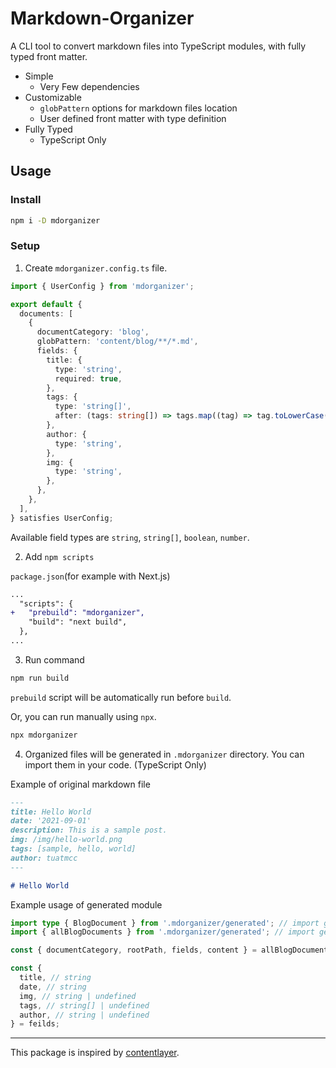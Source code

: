 # Markdown-Organizer

A CLI tool to convert markdown files into TypeScript modules, with fully typed front matter.

- Simple
  - Very Few dependencies
- Customizable
  - `globPattern` options for markdown files location
  - User defined front matter with type definition
- Fully Typed
  - TypeScript Only

## Usage

### Install

```sh
npm i -D mdorganizer
```

### Setup

1. Create `mdorganizer.config.ts` file.

```ts
import { UserConfig } from 'mdorganizer';

export default {
  documents: [
    {
      documentCategory: 'blog',
      globPattern: 'content/blog/**/*.md',
      fields: {
        title: {
          type: 'string',
          required: true,
        },
        tags: {
          type: 'string[]',
          after: (tags: string[]) => tags.map((tag) => tag.toLowerCase()),
        },
        author: {
          type: 'string',
        },
        img: {
          type: 'string',
        },
      },
    },
  ],
} satisfies UserConfig;
```

Available field types are `string`, `string[]`, `boolean`, `number`.

2. Add `npm scripts`

`package.json`(for example with Next.js)

```diff
...
  "scripts": {
+   "prebuild": "mdorganizer",
    "build": "next build",
  },
...
```

3. Run command

```sh
npm run build
```

`prebuild` script will be automatically run before `build`.

Or, you can run manually using `npx`.

```sh
npx mdorganizer
```

4. Organized files will be generated in `.mdorganizer` directory. You can import them in your code. (TypeScript Only)

Example of original markdown file

```md
---
title: Hello World
date: '2021-09-01'
description: This is a sample post.
img: /img/hello-world.png
tags: [sample, hello, world]
author: tuatmcc
---

# Hello World
```

Example usage of generated module

```ts
import type { BlogDocument } from '.mdorganizer/generated'; // import generated type
import { allBlogDocuments } from '.mdorganizer/generated'; // import generated modules

const { documentCategory, rootPath, fields, content } = allBlogDocuments[0];

const {
  title, // string
  date, // string
  img, // string | undefined
  tags, // string[] | undefined
  author, // string | undefined
} = feilds;
```

---

This package is inspired by [contentlayer](https://contentlayer.dev/).
